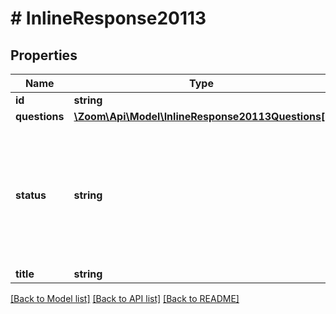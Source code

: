 # # InlineResponse20113

## Properties

Name | Type | Description | Notes
------------ | ------------- | ------------- | -------------
**id** | **string** | Meeting Poll ID | [optional] 
**questions** | [**\Zoom\Api\Model\InlineResponse20113Questions[]**](InlineResponse20113Questions.md) | Array of Polls | [optional] 
**status** | **string** | Status of the Meeting Poll:&lt;br&gt;&#x60;notstart&#x60; - Poll not started&lt;br&gt;&#x60;started&#x60; - Poll started&lt;br&gt;&#x60;ended&#x60; - Poll ended&lt;br&gt;&#x60;sharing&#x60; - Sharing poll results | [optional] 
**title** | **string** | Title for the poll. | [optional] 

[[Back to Model list]](../../README.md#documentation-for-models) [[Back to API list]](../../README.md#documentation-for-api-endpoints) [[Back to README]](../../README.md)


